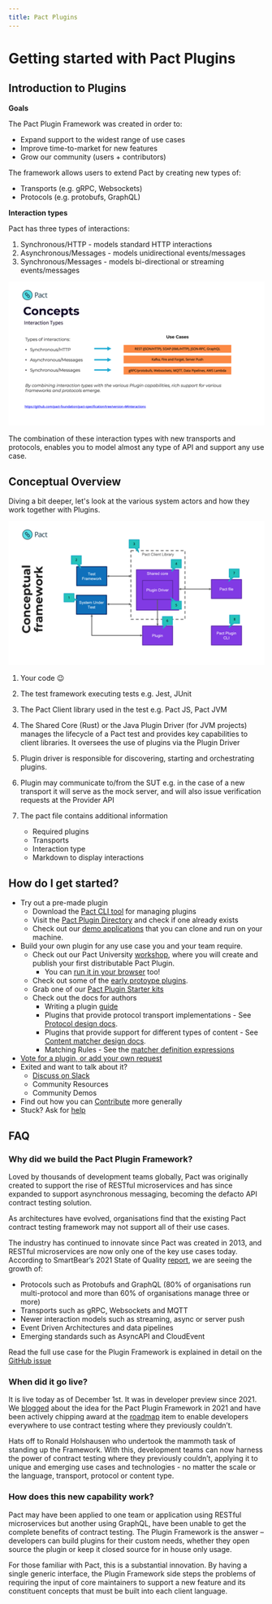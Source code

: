 ```yaml
---
title: Pact Plugins
---
```


# Getting started with Pact Plugins

## Introduction to Plugins

**Goals**

The Pact Plugin Framework was created in order to:

* Expand support to the widest range of use cases
* Improve time-to-market for new features
* Grow our community (users + contributors)

The framework allows users to extend Pact by creating new types of:

* Transports (e.g. gRPC, Websockets)
* Protocols (e.g. protobufs, GraphQL)

**Interaction types**

Pact has three types of interactions:

1. Synchronous/HTTP - models standard HTTP interactions
2. Asynchronous/Messages - models unidirectional events/messages
3. Synchronous/Messages - models bi-directional or streaming events/messages

![Interactions](./workshops/create-a-plugin/assets/interaction-types.png)

The combination of these interaction types with new transports and protocols, enables you to model almost any type of API and support any use case.

## Conceptual Overview

Diving a bit deeper, let's look at the various system actors and how they work together with Plugins.

![Conceptual Overview](./workshops/create-a-plugin/assets/conceptual-overview.png)

1. Your code 😉
2. The test framework executing tests e.g. Jest, JUnit
3. The Pact Client library used in the test e.g. Pact JS, Pact JVM
4. The Shared Core (Rust) or the Java Plugin Driver (for JVM projects) manages the lifecycle of a Pact test and provides key capabilities to client libraries. It oversees the use of plugins via the Plugin Driver

5. Plugin driver is responsible for discovering, starting and orchestrating plugins.
6. Plugin may communicate to/from the SUT e.g. in the case of a new transport it will serve as the mock server, and will also issue verification requests at the Provider API
7. The pact file contains additional information
   * Required plugins
   * Transports
   * Interaction type
   * Markdown to display interactions


## How do I get started?

- Try out a pre-made plugin
  - Download the [Pact CLI tool](/plugins/directory#plugin-tooling) for managing plugins
  - Visit the [Pact Plugin Directory](/plugins/directory) and check if one already exists
  - Check out our [demo applications](/plugins/directory#demos) that you can clone and run on your machine.
- Build your own plugin for any use case you and your team require.
  - Check out our Pact University [workshop](/plugins/workshops/create-a-plugin/intro), where you will create and publish your first distributable Pact Plugin.
    - You can [run it in your browser](https://killercoda.com/pactflow/scenario/create-a-plugin) too!
  - Check out some of the [early protoype plugins](/plugins/directory#plugin-prototypes).
  - Grab one of our [Pact Plugin Starter kits](/plugins/directory#template-plugins)
  - Check out the docs for authors
    - Writing a plugin [guide](https://docs.pact.io/implementation_guides/pact_plugins/docs/writing-plugin-guide)
    - Plugins that provide protocol transport implementations - See [Protocol design docs](https://docs.pact.io/implementation_guides/pact_plugins/docs/protocol-plugin-design).
    - Plugins that provide support for different types of content - See [Content matcher design docs](https://docs.pact.io/implementation_guides/pact_plugins/docs/content-matcher-design).
    - Matching Rules - See the [matcher definition expressions](http://localhost:3000/implementation_guides/pact_plugins/docs/matching-rule-definition-expressions)
- [Vote for a plugin, or add your own request](https://pact.canny.io/)
- Exited and want to talk about it?
  - [Discuss on Slack](http://slack.pact.io/)
  - Community Resources
  - Community Demos
- Find out how you can [Contribute](https://docs.pact.io/contributing) more generally
- Stuck? Ask for [help](https://docs.pact.io/help)


## FAQ

### Why did we build the Pact Plugin Framework?

Loved by thousands of development teams globally, Pact was originally created to support the rise of RESTful microservices and has since expanded to support asynchronous messaging, becoming the defacto API contract testing solution.

As architectures have evolved, organisations find that the existing Pact contract testing framework may not support all of their use cases.

The industry has continued to innovate since Pact was created in 2013, and RESTful microservices are now only one of the key use cases today. According to SmartBear’s 2021 State of Quality [report](https://smartbear.com/state-of-software-quality/api/tools/#api-protocols), we are seeing the growth of:

- Protocols such as Protobufs and GraphQL (80% of organisations run multi-protocol and more than 60% of organisations manage three or more)
- Transports such as gRPC, Websockets and MQTT
- Newer interaction models such as streaming, async or server push
- Event Driven Architectures and data pipelines
- Emerging standards such as AsyncAPI and CloudEvent

Read the full use case for the Plugin Framework is explained in detail on the [GitHub issue](https://github.com/pact-foundation/pact-specification/issues/83)

### When did it go live?

It is live today as of December 1st. It was in developer preview since 2021. We [blogged](https://pactflow.io/blog/extending-pact-with-plugins/) about the idea for the Pact Plugin Framework in 2021 and have been actively chipping award at the [roadmap](https://github.com/pactflow/roadmap/issues/33) item to enable developers everywhere to use contract testing where they previously couldn’t.

Hats off to Ronald Holshausen who undertook the mammoth task of standing up the Framework. With this, development teams can now harness the power of contract testing where they previously couldn’t, applying it to unique and emerging use cases and technologies - no matter the scale or the language, transport, protocol or content type.

### How does this new capability work?

Pact may have been applied to one team or application using RESTful microservices but another using GraphQL, have been unable to get the complete benefits of contract testing. The Plugin Framework is the answer – developers can build plugins for their custom needs, whether they open source the plugin or keep it closed source for in house only usage.

For those familiar with Pact, this is a substantial innovation. By having a single generic interface, the Plugin Framework side steps the problems of requiring the input of core maintainers to support a new feature and its constituent concepts that must be built into each client language.
